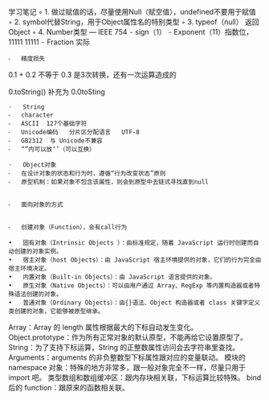 学习笔记
	◦	1. 做过赋值的话，尽量使用Null（赋空值），undefined不要用于赋值
	◦	2. symbol代替String，用于Object属性名的特别类型
	◦	3. typeof（null）  返回Object
	◦	4. Number类型 — IEEE 754
	⁃	sign（1）
	⁃	Exponent（11）指数位，11111 11111
	⁃	Fraction 实际

	⁃	精度损失

0.1 + 0.2 不等于 0.3 是3次转换，还有一次运算造成的


0.toString()  补充为 0.0toSting

	◦	String
	⁃	character
	⁃	ASCII  127个基础字符
	⁃	Unicode编码   分片区分配语言   UTF-8
	⁃	GB2312  与 Unicode不兼容
	⁃	“”内可以放‘’（可以互换）

	◦	Object对象
	⁃	在设计对象的状态和行为时，遵循“行为改变状态”原则
	⁃	原型机制：如果对象不包含该属性，则会到原型中去链式寻找直到null


	⁃	面向对象的方式


	⁃	创建对象（Function），会有call行为

	•	固有对象（Intrinsic Objects ）：由标准规定，随着 JavaScript 运行时创建而自动创建的对象实例。
	•	宿主对象（host Objects）：由 JavaScript 宿主环境提供的对象，它们的行为完全由宿主环境决定。
	•	内置对象（Built-in Objects）：由 JavaScript 语言提供的对象。
	•	原生对象（Native Objects）：可以由用户通过 Array、RegExp 等内置构造器或者特殊语法创建的对象。
	•	普通对象（Ordinary Objects）：由{}语法、Object 构造器或者 class 关键字定义类创建的对象，它能够被原型继承。

Array：Array 的 length 属性根据最大的下标自动发生变化。
Object.prototype：作为所有正常对象的默认原型，不能再给它设置原型了。
String：为了支持下标运算，String 的正整数属性访问会去字符串里查找。
Arguments：arguments 的非负整数型下标属性跟对应的变量联动。
模块的 namespace 对象：特殊的地方非常多，跟一般对象完全不一样，尽量只用于 import 吧。
类型数组和数组缓冲区：跟内存块相关联，下标运算比较特殊。
bind 后的 function：跟原来的函数相关联。
